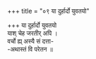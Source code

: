 +++
title = "०९ या दुर्हार्दो युवतयो"

+++
या दुर्हार्दो युवतयो  
याश् चेह जरतीर् अपि ।  
वर्चो ह्य् अस्यै सं दत्ता-  
-अथास्तं वि परेतन ॥